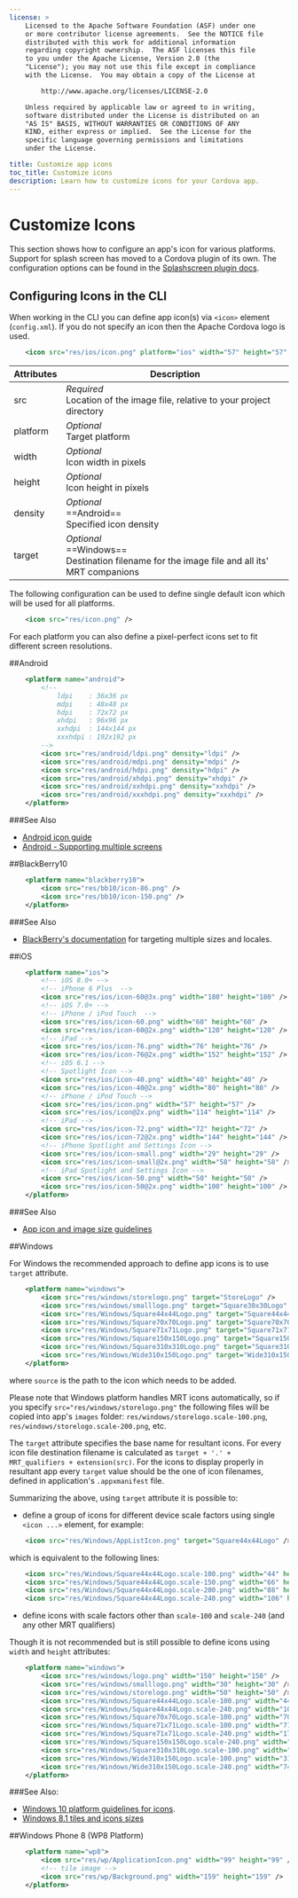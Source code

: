 ```yaml
---
license: >
    Licensed to the Apache Software Foundation (ASF) under one
    or more contributor license agreements.  See the NOTICE file
    distributed with this work for additional information
    regarding copyright ownership.  The ASF licenses this file
    to you under the Apache License, Version 2.0 (the
    "License"); you may not use this file except in compliance
    with the License.  You may obtain a copy of the License at

        http://www.apache.org/licenses/LICENSE-2.0

    Unless required by applicable law or agreed to in writing,
    software distributed under the License is distributed on an
    "AS IS" BASIS, WITHOUT WARRANTIES OR CONDITIONS OF ANY
    KIND, either express or implied.  See the License for the
    specific language governing permissions and limitations
    under the License.

title: Customize app icons
toc_title: Customize icons
description: Learn how to customize icons for your Cordova app.
---
```


# Customize Icons

This section shows how to configure an app's icon for various platforms. Support for splash screen has moved to a Cordova plugin of its own. The configuration options can be found in the [Splashscreen plugin docs][splashscreen_plugin].

## Configuring Icons in the CLI

When working in the CLI you can define app icon(s) via `<icon>` element (`config.xml`).
If you do not specify an icon then the Apache Cordova logo is used.

```xml
    <icon src="res/ios/icon.png" platform="ios" width="57" height="57" density="mdpi" />
```

Attributes    | Description
--------------|--------------------------------------------------------------------------------
src           | *Required* <br/> Location of the image file, relative to your project directory
platform      | *Optional* <br/> Target platform
width         | *Optional* <br/> Icon width in pixels
height        | *Optional* <br/> Icon height in pixels
density       | *Optional* <br/> ==Android== <br/> Specified icon density
target        | *Optional* <br/> ==Windows== <br/> Destination filename for the image file and all its' MRT companions


The following configuration can be used to define single default icon
which will be used for all platforms.
```xml
    <icon src="res/icon.png" />
```
For each platform you can also define a pixel-perfect icons set to fit
different screen resolutions.

##Android
```xml
    <platform name="android">
        <!--
            ldpi    : 36x36 px
            mdpi    : 48x48 px
            hdpi    : 72x72 px
            xhdpi   : 96x96 px
            xxhdpi  : 144x144 px
            xxxhdpi : 192x192 px
        -->
        <icon src="res/android/ldpi.png" density="ldpi" />
        <icon src="res/android/mdpi.png" density="mdpi" />
        <icon src="res/android/hdpi.png" density="hdpi" />
        <icon src="res/android/xhdpi.png" density="xhdpi" />
        <icon src="res/android/xxhdpi.png" density="xxhdpi" />
        <icon src="res/android/xxxhdpi.png" density="xxxhdpi" />
    </platform>
```
###See Also
- [Android icon guide](https://www.google.com/design/spec/style/icons.html)
- [Android - Supporting multiple screens](http://developer.android.com/guide/practices/screens_support.html)

##BlackBerry10
```xml
    <platform name="blackberry10">
        <icon src="res/bb10/icon-86.png" />
        <icon src="res/bb10/icon-150.png" />
    </platform>
```
###See Also
- [BlackBerry's documentation][blackberry_icon] for targeting multiple sizes and locales.

##iOS
```xml
    <platform name="ios">
        <!-- iOS 8.0+ -->
        <!-- iPhone 6 Plus  -->
        <icon src="res/ios/icon-60@3x.png" width="180" height="180" />
        <!-- iOS 7.0+ -->
        <!-- iPhone / iPod Touch  -->
        <icon src="res/ios/icon-60.png" width="60" height="60" />
        <icon src="res/ios/icon-60@2x.png" width="120" height="120" />
        <!-- iPad -->
        <icon src="res/ios/icon-76.png" width="76" height="76" />
        <icon src="res/ios/icon-76@2x.png" width="152" height="152" />
        <!-- iOS 6.1 -->
        <!-- Spotlight Icon -->
        <icon src="res/ios/icon-40.png" width="40" height="40" />
        <icon src="res/ios/icon-40@2x.png" width="80" height="80" />
        <!-- iPhone / iPod Touch -->
        <icon src="res/ios/icon.png" width="57" height="57" />
        <icon src="res/ios/icon@2x.png" width="114" height="114" />
        <!-- iPad -->
        <icon src="res/ios/icon-72.png" width="72" height="72" />
        <icon src="res/ios/icon-72@2x.png" width="144" height="144" />
        <!-- iPhone Spotlight and Settings Icon -->
        <icon src="res/ios/icon-small.png" width="29" height="29" />
        <icon src="res/ios/icon-small@2x.png" width="58" height="58" />
        <!-- iPad Spotlight and Settings Icon -->
        <icon src="res/ios/icon-50.png" width="50" height="50" />
        <icon src="res/ios/icon-50@2x.png" width="100" height="100" />
    </platform>
```
###See Also
- [App icon and image size guidelines](https://developer.apple.com/library/ios/documentation/UserExperience/Conceptual/MobileHIG/IconMatrix.html)

##Windows

For Windows the recommended approach to define app icons is to use `target` attribute.

```xml
    <platform name="windows">
        <icon src="res/windows/storelogo.png" target="StoreLogo" />
        <icon src="res/windows/smalllogo.png" target="Square30x30Logo" />
        <icon src="res/Windows/Square44x44Logo.png" target="Square44x44Logo" />
        <icon src="res/Windows/Square70x70Logo.png" target="Square70x70Logo" />
        <icon src="res/Windows/Square71x71Logo.png" target="Square71x71Logo" />
        <icon src="res/Windows/Square150x150Logo.png" target="Square150x150Logo" />
        <icon src="res/Windows/Square310x310Logo.png" target="Square310x310Logo" />
        <icon src="res/Windows/Wide310x150Logo.png" target="Wide310x150Logo" />
    </platform>
```

where `source` is the path to the icon which needs to be added.

Please note that Windows platform handles MRT icons automatically, so if you specify `src="res/windows/storelogo.png"` the following files will be copied into app's `images` folder: `res/windows/storelogo.scale-100.png`, `res/windows/storelogo.scale-200.png`, etc.

The `target` attribute specifies the base name for resultant icons. For every icon file destination filename is calculated as `target + '.' + MRT_qualifiers + extension(src)`. For the icons to display properly in resultant app every `target` value should be the one of icon filenames, defined in application's `.appxmanifest` file.

Summarizing the above, using `target` attribute it is possible to:

  * define a group of icons for different device scale factors using single `<icon ...>` element, for example:
```xml
    <icon src="res/Windows/AppListIcon.png" target="Square44x44Logo" />
```
  which is equivalent to the following lines:
```xml
    <icon src="res/Windows/Square44x44Logo.scale-100.png" width="44" height="44" />
    <icon src="res/Windows/Square44x44Logo.scale-150.png" width="66" height="66" />
    <icon src="res/Windows/Square44x44Logo.scale-200.png" width="88" height="88" />
    <icon src="res/Windows/Square44x44Logo.scale-240.png" width="106" height="106" />
```
  * define icons with scale factors other than `scale-100` and `scale-240` (and any other MRT qualifiers)

Though it is not recommended but is still possible to define icons using `width` and `height` attributes:

```xml
    <platform name="windows">
        <icon src="res/windows/logo.png" width="150" height="150" />
        <icon src="res/windows/smalllogo.png" width="30" height="30" />
        <icon src="res/windows/storelogo.png" width="50" height="50" />
        <icon src="res/Windows/Square44x44Logo.scale-100.png" width="44" height="44" />
        <icon src="res/Windows/Square44x44Logo.scale-240.png" width="106" height="106" />
        <icon src="res/Windows/Square70x70Logo.scale-100.png" width="70" height="70" />
        <icon src="res/Windows/Square71x71Logo.scale-100.png" width="71" height="71" />
        <icon src="res/Windows/Square71x71Logo.scale-240.png" width="170" height="170" />
        <icon src="res/Windows/Square150x150Logo.scale-240.png" width="360" height="360" />
        <icon src="res/Windows/Square310x310Logo.scale-100.png" width="310" height="310" />
        <icon src="res/Windows/Wide310x150Logo.scale-100.png" width="310" height="150" />
        <icon src="res/Windows/Wide310x150Logo.scale-240.png" width="744" height="360" />
    </platform>
```

###See Also:
- [Windows 10 platform guidelines for icons](https://msdn.microsoft.com/en-us/library/windows/apps/mt412102.aspx).
- [Windows 8.1 tiles and icons sizes](https://msdn.microsoft.com/en-us/library/windows/apps/xaml/hh781198.aspx)

##Windows Phone 8 (WP8 Platform)
```xml
    <platform name="wp8">
        <icon src="res/wp/ApplicationIcon.png" width="99" height="99" />
        <!-- tile image -->
        <icon src="res/wp/Background.png" width="159" height="159" />
    </platform>
```

[blackberry_icon]: http://developer.blackberry.com/html5/documentation/icon_element.html
[splashscreen_plugin]: ../reference/cordova-plugin-splashscreen/
